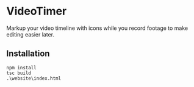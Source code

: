 # VideoTimer
Markup your video timeline with icons while you record footage to make editing easier later.

## Installation
```
npm install
tsc build
.\website\index.html
```
